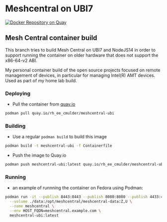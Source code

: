 # Meshcentral on UBI7

[![Docker Repository on Quay](https://quay.io/repository/rh_ee_cmulder/meshcentral-ubi/status "Docker Repository on Quay")](https://quay.io/repository/rh_ee_cmulder/meshcentral-ubi)

## Mesh Central container build

This branch tries to build Mesh Central on UBI7 and NodeJS14 in order to support running the container
on older hardware that does not support the x86-64-v2 ABI.

My personal container build of the open source projects focused on remote management of devices, in particular
for managing Intel(R) AMT devices. Used as part of my home lab build.

### Deploying

- Pull the container from [quay.io](https://quay.io) 

```bash
podman pull quay.io/rh_ee_cmulder/meshcentral-ubi
```

### Building

- Use a regular `podman build` to build this image

```bash
podman build -t meshcentral-ubi -f Containerfile
```

- Push the image to Quay.io

```bash
podman push meshcentral-ubi:latest quay.io/rh_ee_cmulder/meshcentral-ubi:latest
```


### Running 

- an example of runnning the container on Fedora using Podman: 

```bash
podman run -it --publish 8443:8443 --publish 8080:8080 --publish 4433:4433 \
  --volume ./data:/opt/meshcentral/meshcentral-data:Z,U \
  --name meshcentral \
  --env HOST_FQDN=meshcentral.example.com \
  meshcentral-ubi:latest
```
